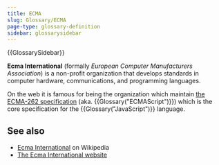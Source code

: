 ```yaml
---
title: ECMA
slug: Glossary/ECMA
page-type: glossary-definition
sidebar: glossarysidebar
---
```


{{GlossarySidebar}}

**Ecma International** (formally _European Computer Manufacturers Association_) is a non-profit organization that develops standards in computer hardware, communications, and programming languages.

On the web it is famous for being the organization which maintain [the ECMA-262 specification](https://www.ecma-international.org/publications-and-standards/standards/ecma-262/) (aka. {{Glossary("ECMAScript")}}) which is the core specification for the {{Glossary("JavaScript")}} language.

## See also

- [Ecma International](https://en.wikipedia.org/wiki/Ecma_International) on Wikipedia
- [The Ecma International website](https://www.ecma-international.org/)
